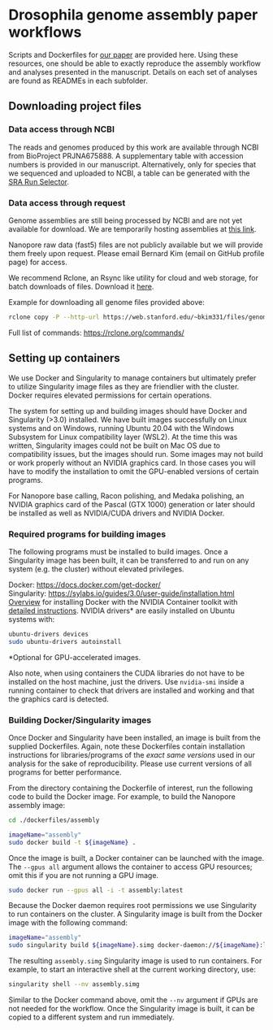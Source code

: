 # Drosophila genome assembly paper workflows
Scripts and Dockerfiles for [our paper](https://www.biorxiv.org/) are provided
here. Using these resources, one should be able to exactly reproduce the
assembly workflow and analyses presented in the manuscript. Details on each set
of analyses are found as READMEs in each subfolder.

## Downloading project files

### Data access through NCBI
The reads and genomes produced by this work are available through NCBI from
BioProject PRJNA675888. A supplementary table with accession numbers is provided
in our manuscript. Alternatively, only for species that we sequenced and
uploaded to NCBI, a table can be generated with the [SRA Run
Selector](https://www.ncbi.nlm.nih.gov/Traces/study/?acc=PRJNA675888). 

### Data access through request
Genome assemblies are still being processed by NCBI and are not yet available
for download. We are temporarily hosting assemblies at [this
link](https://web.stanford.edu/~bkim331/files/genomes/). 

Nanopore raw data (fast5) files are not publicly available but we will provide
them freely upon request. Please email Bernard Kim (email on GitHub profile
page) for access. 

We recommend Rclone, an Rsync like utility for cloud and web storage, for batch
downloads of files. Download it [here](https://rclone.org/downloads/). 

Example for downloading all genome files provided above:
```bash
rclone copy -P --http-url https://web.stanford.edu/~bkim331/files/genomes/ :http: ./
```

Full list of commands: https://rclone.org/commands/

## Setting up containers
We use Docker and Singularity to manage containers but ultimately prefer to
utilize Singularity image files as they are friendlier with the cluster. Docker
requires elevated permissions for certain operations. 

The system for setting up and building images should have Docker and Singularity
(>3.0) installed. We have built images successfully on Linux systems and on
Windows, running Ubuntu 20.04 with the Windows Subsystem for Linux compatibility
layer (WSL2). At the time this was written, Singularity images could not be
built on Mac OS due to compatibility issues, but the images should run. Some
images may not build or work properly without an NVIDIA graphics card. In those
cases you will have to modify the installation to omit the GPU-enabled versions
of certain programs.  

For Nanopore base calling, Racon polishing, and Medaka polishing, an NVIDIA
graphics card of the Pascal (GTX 1000) generation or later should be installed
as well as NVIDIA/CUDA drivers and NVIDIA Docker. 

### Required programs for building images

The following programs must be installed to build images. Once
a Singularity image has been built, it can be transferred to and run
on any system (e.g. the cluster) without elevated privileges.

Docker: https://docs.docker.com/get-docker/  
Singularity: https://sylabs.io/guides/3.0/user-guide/installation.html  
[Overview](https://github.com/NVIDIA/nvidia-docker) for installing Docker with
the NVIDIA Container toolkit with [detailed instructions](https://docs.nvidia.com/datacenter/cloud-native/container-toolkit/install-guide.html#docker).
NVIDIA drivers* are easily installed on Ubuntu systems with:    
```bash
ubuntu-drivers devices
sudo ubuntu-drivers autoinstall
```
*Optional for GPU-accelerated images.

Also note, when using containers the CUDA libraries do not have to be installed
on the host machine, just the drivers. Use `nvidia-smi` inside a running
container to check that drivers are installed and working and that the graphics
card is detected. 

### Building Docker/Singularity images

Once Docker and Singularity have been installed, an image is built from the
supplied Dockerfiles. Again, note these Dockerfiles contain installation
instructions for libraries/programs of the *exact same versions* used in our
analysis for the sake of reproducibility. Please use current versions of all
programs for better performance.  

From the directory containing the Dockerfile of interest, run the following code
to build the Docker image. For example, to build the Nanopore assembly image:   
```bash
cd ./dockerfiles/assembly

imageName="assembly"
sudo docker build -t ${imageName} .
```  
Once the image is built, a Docker container can be launched with the image. The 
```--gpus all``` argument allows the container to access GPU resources; omit
this if you are not running a GPU image.
```bash
sudo docker run --gpus all -i -t assembly:latest
```
Because the Docker daemon requires root permissions we use Singularity 
to run containers on the cluster. A Singularity image is built from
the Docker image with the following command:
```bash
imageName="assembly"
sudo singularity build ${imageName}.simg docker-daemon://${imageName}:latest
```  
The resulting `assembly.simg` Singularity image is used to run
containers. For example, to start an interactive shell at the current
working directory, use:
```bash
singularity shell --nv assembly.simg
```
Similar to the Docker command above, omit the ```--nv``` argument if GPUs are
not needed for the workflow. Once the Singularity image is built, it can be
copied to a different system and run immediately.

